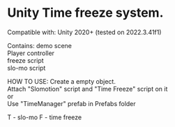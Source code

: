 # Unity Time freeze system.
Compatible with: Unity 2020+ (tested on 2022.3.41f1)

Contains:
demo scene\
Player controller\
freeze script\
slo-mo script

HOW TO USE:
Create a empty object.\
Attach "Slomotion" script and "Time Freeze" script on it \
or \
Use "TimeManager" prefab in Prefabs folder 

T - slo-mo
F - time freeze


